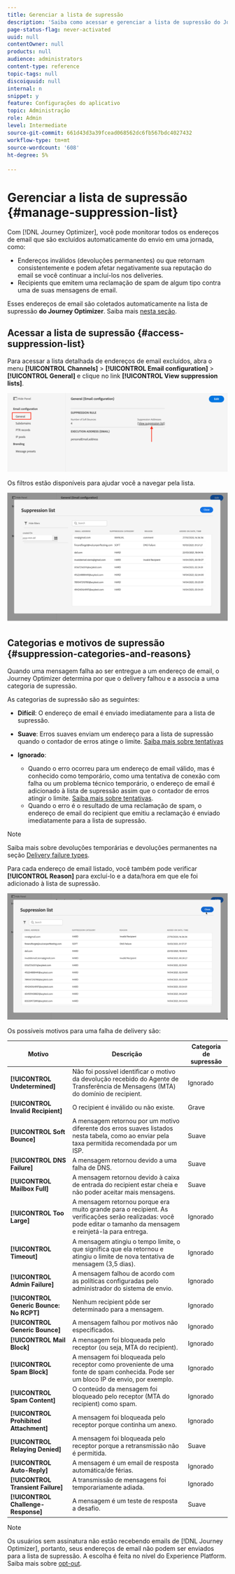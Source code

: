 ```yaml
---
title: Gerenciar a lista de supressão
description: 'Saiba como acessar e gerenciar a lista de supressão do Journey Optimizer '
page-status-flag: never-activated
uuid: null
contentOwner: null
products: null
audience: administrators
content-type: reference
topic-tags: null
discoiquuid: null
internal: n
snippet: y
feature: Configurações do aplicativo
topic: Administração
role: Admin
level: Intermediate
source-git-commit: 661d43d3a39fcead068562dc6fb567bdc4027432
workflow-type: tm+mt
source-wordcount: '608'
ht-degree: 5%

---
```



# Gerenciar a lista de supressão {#manage-suppression-list}

Com [!DNL Journey Optimizer], você pode monitorar todos os endereços de email que são excluídos automaticamente do envio em uma jornada, como:

* Endereços inválidos (devoluções permanentes) ou que retornam consistentemente e podem afetar negativamente sua reputação do email se você continuar a incluí-los nos deliveries.
* Recipients que emitem uma reclamação de spam de algum tipo contra uma de suas mensagens de email.

<!--Profiles who unsubscribe from your sendings. Learn more on [opting-out](../consent.md). NOT TRUE as confirmed by eng.: "Subscribe and Unsubscribe are handled by the Consent/Subscription service. A user that opts out will not make it to the suppression list – we won’t send them emails."-->

Esses endereços de email são coletados automaticamente na lista de supressão **do Journey Optimizer**. Saiba mais [nesta seção](../suppression-list.md).

## Acessar a lista de supressão {#access-suppression-list}

Para acessar a lista detalhada de endereços de email excluídos, abra o menu **[!UICONTROL Channels]** > **[!UICONTROL Email configuration]** > **[!UICONTROL General]** e clique no link **[!UICONTROL View suppression lists]**.

![](../assets/suppression-list-link.png)

Os filtros estão disponíveis para ajudar você a navegar pela lista.

![](../assets/suppression-list-filters.png)

<!--suppression date,  category and reason, but on staging, only creation date filter is available-->

<!--You can also download the list as a CSV file for analysis and reporting purpose. Won't be available.-->

## Categorias e motivos de supressão {#suppression-categories-and-reasons}

Quando uma mensagem falha ao ser entregue a um endereço de email, o Journey Optimizer determina por que o delivery falhou e a associa a uma categoria de supressão.

As categorias de supressão são as seguintes:

* **Difícil**: O endereço de email é enviado imediatamente para a lista de supressão.

* **Suave**: Erros suaves enviam um endereço para a lista de supressão quando o contador de erros atinge o limite. [Saiba mais sobre tentativas](retries.md)

* **Ignorado**:
   * Quando o erro ocorreu para um endereço de email válido, mas é conhecido como temporário, como uma tentativa de conexão com falha ou um problema técnico temporário, o endereço de email é adicionado à lista de supressão assim que o contador de erros atingir o limite. [Saiba mais sobre tentativas](retries.md).
   * Quando o erro é o resultado de uma reclamação de spam, o endereço de email do recipient que emitiu a reclamação é enviado imediatamente para a lista de supressão.

<!--**Manual**: You can also manually add an email address to the suppression list. => Manual category will be available when manually adding an address to the suppression list (via API)-->

>[!NOTE]
>
>Saiba mais sobre devoluções temporárias e devoluções permanentes na seção [Delivery failure types](../suppression-list.md#delivery-failures).

Para cada endereço de email listado, você também pode verificar **[!UICONTROL Reason]** para excluí-lo e a data/hora em que ele foi adicionado à lista de supressão.

![](../assets/suppression-list-temp.png)
<!--to replace with suppression-list.png when Manual category is available (through API)-->

Os possíveis motivos para uma falha de delivery são:

| Motivo | Descrição | Categoria de supressão |
| --- | --- | --- |
| **[!UICONTROL Undetermined]** | Não foi possível identificar o motivo da devolução recebido do Agente de Transferência de Mensagens (MTA) do domínio de recipient. | Ignorado |
| **[!UICONTROL Invalid Recipient]** | O recipient é inválido ou não existe. | Grave |
| **[!UICONTROL Soft Bounce]** | A mensagem retornou por um motivo diferente dos erros suaves listados nesta tabela, como ao enviar pela taxa permitida recomendada por um ISP. | Suave |
| **[!UICONTROL DNS Failure]** | A mensagem retornou devido a uma falha de DNS. | Suave |
| **[!UICONTROL Mailbox Full]** | A mensagem retornou devido à caixa de entrada do recipient estar cheia e não poder aceitar mais mensagens. | Suave |
| **[!UICONTROL Too Large]** | A mensagem retornou porque era muito grande para o recipient. [](retries.md) As verificações serão realizadas: você pode editar o tamanho da mensagem e reinjetá-la para entrega. | Ignorado |
| **[!UICONTROL Timeout]** | A mensagem atingiu o tempo limite, o que significa que ela retornou e atingiu o limite de nova tentativa de mensagem (3,5 dias). | Ignorado |
| **[!UICONTROL Admin Failure]** | A mensagem falhou de acordo com as políticas configuradas pelo administrador do sistema de envio. <!--For example, if emails are blackholed at the global, domain or binding level using the "blackhole" directive, this bounce code is used.--> | Ignorado |
| **[!UICONTROL Generic Bounce: No RCPT]** | Nenhum recipient pôde ser determinado para a mensagem. | Ignorado |
| **[!UICONTROL Generic Bounce]** | A mensagem falhou por motivos não especificados. | Ignorado |
| **[!UICONTROL Mail Block]** | A mensagem foi bloqueada pelo receptor (ou seja, MTA do recipient). | Ignorado |
| **[!UICONTROL Spam Block]** | A mensagem foi bloqueada pelo receptor como proveniente de uma fonte de spam conhecida. Pode ser um bloco IP de envio, por exemplo. | Ignorado |
| **[!UICONTROL Spam Content]** | O conteúdo da mensagem foi bloqueado pelo receptor (MTA do recipient) como spam. | Ignorado |
| **[!UICONTROL Prohibited Attachment]** | A mensagem foi bloqueada pelo receptor porque continha um anexo. | Ignorado |
| **[!UICONTROL Relaying Denied]** | A mensagem foi bloqueada pelo receptor porque a retransmissão não é permitida. | Suave |
| **[!UICONTROL Auto-Reply]** | A mensagem é um email de resposta automática/de férias. | Ignorado |
| **[!UICONTROL Transient Failure]** | A transmissão de mensagens foi temporariamente adiada. | Ignorado |
| **[!UICONTROL Challenge-Response]** | A mensagem é um teste de resposta a desafio. | Suave |

>[!NOTE]
>
>Os usuários sem assinatura não estão recebendo emails de [!DNL Journey Optimizer], portanto, seus endereços de email não podem ser enviados para a lista de supressão. A escolha é feita no nível do Experience Platform. Saiba mais sobre [opt-out](../consent.md).

<!--
Removed from the table provided by SparkPost/Momentum:
| **[!UICONTROL Subscribe]** | The message is a subscribe request. | Ignored |
| **[!UICONTROL Unsubscribe]** | The message is an unsubscribe request. | Hard |
-->

<!--Note to add eventually: If a user is subscribed and [!DNL Journey Optimizer] fails to send emails to their subscribed email address, they will get added to the suppression list. (not sure it's possible to subscribe through AJO or need to find reference to Experience Platform doc?)-->


